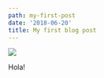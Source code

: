 ```yaml
---
path: my-first-post
date: '2018-06-20'
title: My first blog post
---
```

![](/assets/1920x1080_aa3_d_161013.jpg)

Hola!
